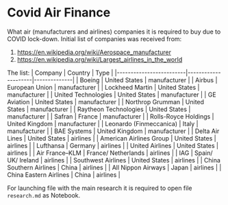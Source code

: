# Covid Air Finance

What air (manufacturers and airlines) companies it is required to buy due to COVID lock-down.
Initial list of companies was received from:

1. https://en.wikipedia.org/wiki/Aerospace_manufacturer
2. https://en.wikipedia.org/wiki/Largest_airlines_in_the_world

The list:
| Company                 | Country             | Type         |
|-------------------------|---------------------|--------------|
| Boeing                  | United States       | manufacturer |
| Airbus                  | European Union      | manufacturer |
| Lockheed Martin         | United States       | manufacturer |
| United Technologies     | United States       | manufacturer |
| GE Aviation             | United States       | manufacturer |
| Northrop Grumman        | United States       | manufacturer |
| Raytheon Technologies   | United States       | manufacturer |
| Safran                  | France              | manufacturer |
| Rolls-Royce Holdings    | United Kingdom      | manufacturer |
| Leonardo (Finmeccanica) | Italy               | manufacturer |
| BAE Systems             | United Kingdom      | manufacturer |
| Delta Air Lines         | United States       | airlines     |
| American Airlines Group | United States       | airlines     |
| Lufthansa               | Germany             | airlines     |
| United Airlines         | United States       | airlines     |
| Air France–KLM          | France/ Netherlands | airlines     |
| IAG                     | Spain/ UK/ Ireland  | airlines     |
| Southwest Airlines      | United States       | airlines     |
| China Southern Airlines | China               | airlines     |
| All Nippon Airways      | Japan               | airlines     |
| China Eastern Airlines  | China               | airlines     |

For launching file with the main research it is required to open file `research.md` as Notebook.
